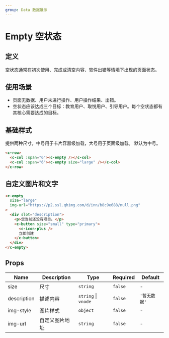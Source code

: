 ```yaml
---
group: Data 数据展示
---
```


# Empty 空状态

## 定义

空状态通常在初次使用、完成或清空内容、软件出错等情境下出现的页面状态。

## 使用场景

- 页面无数据、用户未进行操作、用户操作结果、出错。
- 空状态应该达成三个目标：教育用户、取悦用户、引导用户。每个空状态都有其核心需要达成的目标。

## 基础样式

提供两种尺寸，中号用于卡片容器级加载，大号用于页面级加载。
默认为中号。

```html
<c-row>
  <c-col :span="6"><c-empty /></c-col>
  <c-col :span="6"><c-empty size="large" /></c-col>
</c-row>
```

## 自定义图片和文字

```html
<c-empty
  size="large"
  img-url="https://p2.ssl.qhimg.com/d/inn/b8c9e688/null.png"
>
  <div slot="description">
    <p>您当前还没有项目。</p>
    <c-button size="small" type="primary">
      <c-icon-plus />
      立即创建
    </c-button>
  </div>
</c-empty>
```

## Props

| Name        | Description    | Type                | Required | Default      |
| ----------- | -------------- | ------------------- | -------- | ------------ |
| size        | 尺寸           | `string`            | `false`  | -            |
| description | 描述内容       | `string` \| `vnode` | `false`  | `'暂无数据'` |
| img-style   | 图片样式       | `object`            | `false`  | -            |
| img-url     | 自定义图片地址 | `string`            | `false`  | -            |
